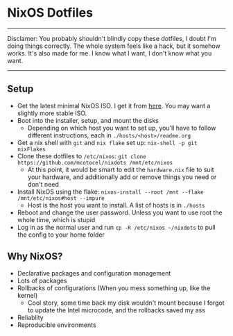# NixOS Dotfiles

---

Disclamer: You probably shouldn't blindly copy these dotfiles, I doubt I'm doing things correctly. The whole system feels like a hack, but it somehow works. It's also made for me. I know what I want, I don't know what you want.

---

## Setup

- Get the latest minimal NixOS ISO. I get it from [here](https://channels.nixos.org/). You may want a slightly more stable ISO.
- Boot into the installer, setup, and mount the disks
  - Depending on which host you want to set up, you'll have to follow different instructions, each in `./hosts/<host>/readme.org`
- Get a nix shell with `git` and `nix flake` set up: `nix-shell -p git nixFlakes`
- Clone these dotfiles to `/etc/nixos`: `git clone https://github.com/mcotocel/nixdots /mnt/etc/nixos`
  - At this point, it would be smart to edit the `hardware.nix` file to suit your hardware, and additionally add or remove things you need or don't need
- Install NixOS using the flake: `nixos-install --root /mnt --flake /mnt/etc/nixos#host --impure`
  - Host is the host you want to install. A list of hosts is in `./hosts`
- Reboot and change the user password. Unless you want to use root the whole time, which is stupid
- Log in as the normal user and run `cp -R /etc/nixos ~/nixdots` to pull the config to your home folder

## Why NixOS?


- Declarative packages and configuration management
- Lots of packages
- Rollbacks of configurations (When you mess something up, like the kernel)
  - Cool story, some time back my disk wouldn't mount because I forgot to update the Intel microcode, and the rollbacks saved my ass
- Reliablity
- Reproducible environments
